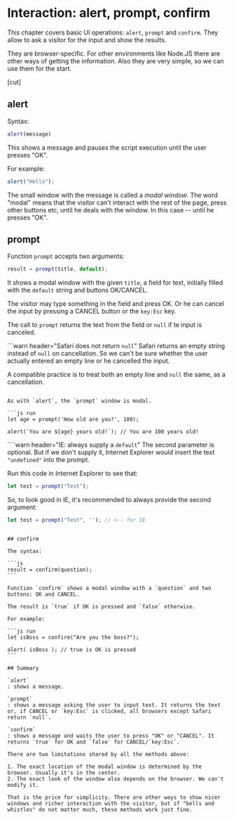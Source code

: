 # Interaction: alert, prompt, confirm

This chapter covers basic UI operations: `alert`, `prompt` and `confirm`. They allow to ask a visitor for the input and show the results.

They are browser-specific. For other environments like Node.JS there are other ways of getting the information. Also they are very simple, so we can use them for the start.

[cut]

## alert

Syntax:

```js
alert(message)
```

This shows a message and pauses the script execution until the user presses "OK".

For example:

```js run
alert("Hello");
```

The small window with the message is called a *modal window*. The word "modal" means that the visitor can't interact with the rest of the page, press other buttons etc, until he deals with the window. In this case -- until he presses "OK".

## prompt

Function `prompt` accepts two arguments:

```js no-beautify
result = prompt(title, default);
```

It shows a modal window with the given `title`, a field for text, initially filled with the `default` string and buttons OK/CANCEL.

The visitor may type something in the field and press OK. Or he can cancel the input by pressing a CANCEL button or the `key:Esc` key.

The call to `prompt` returns the text from the field or `null` if te input is canceled.

```warn header="Safari does not return `null`"
Safari returns an empty string instead of `null` on cancellation. So we can't be sure whether the user actually entered an empty line or he cancelled the input.

A compatible practice is to treat both an empty line and `null` the same, as a cancellation.
```

As with `alert`, the `prompt` window is modal.

```js run
let age = prompt('How old are you?', 100);

alert(`You are ${age} years old!`); // You are 100 years old! 
```

````warn header="IE: always supply a `default`"
The second parameter is optional. But if we don't supply it, Internet Explorer would insert the text `"undefined"` into the prompt.

Run this code in Internet Explorer to see that:

```js run
let test = prompt("Test");
```

So, to look good in IE, it's recommended to always provide the second argument:

```js run
let test = prompt("Test", ''); // <-- for IE
```
````

## confirm

The syntax:

```js
result = confirm(question);
```

Function `confirm` shows a modal window with a `question` and two buttons: OK and CANCEL.

The result is `true` if OK is pressed and `false` otherwise.

For example:

```js run
let isBoss = confirm("Are you the boss?");

alert( isBoss ); // true is OK is pressed
```

## Summary

`alert`
: shows a message.

`prompt`
: shows a message asking the user to input text. It returns the text or, if CANCEL or `key:Esc` is clicked, all browsers except Safari return `null`.

`confirm` 
: shows a message and waits the user to press "OK" or "CANCEL". It returns `true` for OK and `false` for CANCEL/`key:Esc`.

There are two limitations shared by all the methods above:

1. The exact location of the modal window is determined by the browser. Usually it's in the center.
2. The exact look of the window also depends on the browser. We can't modify it.

That is the price for simplicity. There are other ways to show nicer windows and richer interaction with the visitor, but if "bells and whistles" do not matter much, these methods work just fine.
